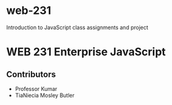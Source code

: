 # web-231
 Introduction to JavaScript class assignments and project 

# WEB 231 Enterprise JavaScript
## Contributors
* Professor Kumar
* TiaNiecia Mosley Butler